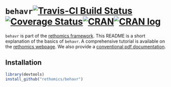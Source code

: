 


# `behavr`[![Travis-CI Build Status](https://travis-ci.org/rethomics/behavr.svg?branch=master)](https://travis-ci.org/rethomics/behavr)[![Coverage Status](https://img.shields.io/codecov/c/github/rethomics/behavr/master.svg)](https://codecov.io/github/rethomics/behavr?branch=master)[![CRAN](http://www.r-pkg.org/badges/version/behavr)](https://cran.r-project.org/package=behavr)[![CRAN log](https://cranlogs.r-pkg.org/badges/behavr)](https://www.rdocumentation.org/packages/behavr)

`behavr` is part of the [rethomics framework](https://rethomics.github.io/).
This README is a short explanation of the basics of `behavr`.
A comprehensive tutorial is available on the [rethomics webpage](https://rethomics.github.io/behavr.html).
We also provide a [conventional pdf documentation](behavr.pdf).


## Installation

```r
library(devtools)
install_github("rethomics/behavr")
```
